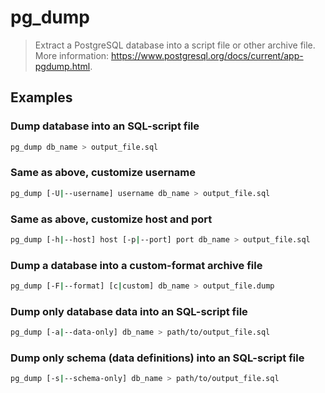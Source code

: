 # pg_dump

> Extract a PostgreSQL database into a script file or other archive file. More information: <https://www.postgresql.org/docs/current/app-pgdump.html>.

## Examples

### Dump database into an SQL-script file

```bash
pg_dump db_name > output_file.sql
```

### Same as above, customize username

```bash
pg_dump [-U|--username] username db_name > output_file.sql
```

### Same as above, customize host and port

```bash
pg_dump [-h|--host] host [-p|--port] port db_name > output_file.sql
```

### Dump a database into a custom-format archive file

```bash
pg_dump [-F|--format] [c|custom] db_name > output_file.dump
```

### Dump only database data into an SQL-script file

```bash
pg_dump [-a|--data-only] db_name > path/to/output_file.sql
```

### Dump only schema (data definitions) into an SQL-script file

```bash
pg_dump [-s|--schema-only] db_name > path/to/output_file.sql
```
